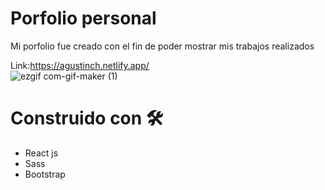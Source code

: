 # Porfolio personal

Mi porfolio fue creado con el fin de poder mostrar mis trabajos realizados

Link:https://agustinch.netlify.app/
</br>
![ezgif com-gif-maker (1)](https://user-images.githubusercontent.com/66225450/126883534-2bb036fb-585b-4369-9942-52f812530fc0.gif)


# Construido con 🛠️

- React js
- Sass 
- Bootstrap
